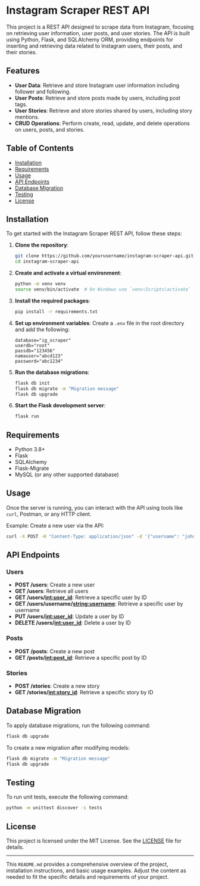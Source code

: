 # Instagram Scraper REST API

This project is a REST API designed to scrape data from Instagram, focusing on retrieving user information, user posts, and user stories. The API is built using Python, Flask, and SQLAlchemy ORM, providing endpoints for inserting and retrieving data related to Instagram users, their posts, and their stories.

## Features

- **User Data**: Retrieve and store Instagram user information including follower and following.
- **User Posts**: Retrieve and store posts made by users, including post tags.
- **User Stories**: Retrieve and store stories shared by users, including story mentions.
- **CRUD Operations**: Perform create, read, update, and delete operations on users, posts, and stories.

## Table of Contents

- [Installation](#installation)
- [Requirements](#requirements)
- [Usage](#usage)
- [API Endpoints](#api-endpoints)
- [Database Migration](#database-migration)
- [Testing](#testing)
- [License](#license)

## Installation

To get started with the Instagram Scraper REST API, follow these steps:

1. **Clone the repository**:

   ```bash
   git clone https://github.com/yourusername/instagram-scraper-api.git
   cd instagram-scraper-api
   ```
2. **Create and activate a virtual environment**:

   ```bash
   python -m venv venv
   source venv/bin/activate  # On Windows use `venv\Scripts\activate`
   ```
3. **Install the required packages**:

   ```bash
   pip install -r requirements.txt
   ```
4. **Set up environment variables**:
   Create a `.env` file in the root directory and add the following:

   ```
   database="ig_scraper"
   userdb="root"
   passdb="123456"
   namauser="abcd123"
   password="abc1234"
   ```
5. **Run the database migrations**:

   ```bash
   flask db init
   flask db migrate -m "Migration message"
   flask db upgrade
   ```
6. **Start the Flask development server**:

   ```bash
   flask run
   ```

## Requirements

- Python 3.8+
- Flask
- SQLAlchemy
- Flask-Migrate
- MySQL (or any other supported database)

## Usage

Once the server is running, you can interact with the API using tools like `curl`, Postman, or any HTTP client.

Example: Create a new user via the API:

```bash
curl -X POST -H "Content-Type: application/json" -d '{"username": "john_doe", "full_name": "John Doe"}' http://localhost:5000/users
```

## API Endpoints

### Users

- **POST /users**: Create a new user
- **GET /users**: Retrieve all users
- **GET /users/[int:user_id](int:user_id)**: Retrieve a specific user by ID
- **GET /users/username/[string:username](string:username)**: Retrieve a specific user by username
- **PUT /users/[int:user_id](int:user_id)**: Update a user by ID
- **DELETE /users/[int:user_id](int:user_id)**: Delete a user by ID

### Posts

- **POST /posts**: Create a new post
- **GET /posts/[int:post_id](int:post_id)**: Retrieve a specific post by ID

### Stories

- **POST /stories**: Create a new story
- **GET /stories/[int:story_id](int:story_id)**: Retrieve a specific story by ID

## Database Migration

To apply database migrations, run the following command:

```bash
flask db upgrade
```

To create a new migration after modifying models:

```bash
flask db migrate -m "Migration message"
flask db upgrade
```

## Testing

To run unit tests, execute the following command:

```bash
python -m unittest discover -s tests
```

## License

This project is licensed under the MIT License. See the [LICENSE](LICENSE) file for details.

---

This `README.md` provides a comprehensive overview of the project, installation instructions, and basic usage examples. Adjust the content as needed to fit the specific details and requirements of your project.
